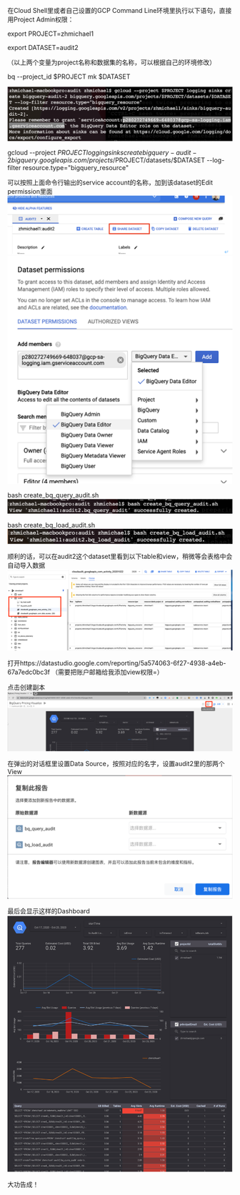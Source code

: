在Cloud Shell里或者自己设置的GCP Command Line环境里执行以下语句，直接用Project Admin权限：

export PROJECT=zhmichael1

export DATASET=audit2

（以上两个变量为project名称和数据集的名称，可以根据自己的环境修改）

bq --project_id $PROJECT mk $DATASET

![image](https://github.com/zhmichael007/google-cloud-demo/blob/master/bigquery-audit/image/bq-qudit-1.png)

gcloud --project $PROJECT logging sinks create bigquery-audit-2 bigquery.googleapis.com/projects/$PROJECT/datasets/$DATASET --log-filter resource.type="bigquery_resource"

可以按照上面命令行输出的service account的名称，加到该dataset的Edit permission里面
![image](https://github.com/zhmichael007/google-cloud-demo/blob/master/bigquery-audit/image/bq-qudit-2.png)
![image](https://github.com/zhmichael007/google-cloud-demo/blob/master/bigquery-audit/image/bq-qudit-3.png)

bash create_bq_query_audit.sh
![image](https://github.com/zhmichael007/google-cloud-demo/blob/master/bigquery-audit/image/bq-qudit-4.png)

bash create_bq_load_audit.sh
![image](https://github.com/zhmichael007/google-cloud-demo/blob/master/bigquery-audit/image/bq-qudit-5.png)

顺利的话，可以在audit2这个dataset里看到以下table和view，稍微等会表格中会自动导入数据
![image](https://github.com/zhmichael007/google-cloud-demo/blob/master/bigquery-audit/image/bq-qudit-6.png)

打开https://datastudio.google.com/reporting/5a574063-6f27-4938-a4eb-67a7edc0bc3f
（需要把账户邮箱给我添加view权限=）

点击创建副本
![image](https://github.com/zhmichael007/google-cloud-demo/blob/master/bigquery-audit/image/bq-qudit-7.png)

在弹出的对话框里设置Data Source，按照对应的名字，设置audit2里的那两个View
![image](https://github.com/zhmichael007/google-cloud-demo/blob/master/bigquery-audit/image/bq-qudit-8.png)

最后会显示这样的Dashboard
![image](https://github.com/zhmichael007/google-cloud-demo/blob/master/bigquery-audit/image/bq-qudit-9.png)

大功告成！
